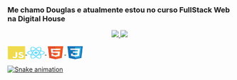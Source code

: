 ### Me chamo Douglas e atualmente estou no curso FullStack Web na Digital House

<div align="center">
  <a href="https://github.com/douglasdecarvalho">
  <img height="180em" src="https://github-readme-stats.vercel.app/api?username=douglasdecarvalho&show_icons=true&theme=tokyonight&include_all_commits=true&count_private=true"/>
  <img height="180em" src="https://github-readme-stats.vercel.app/api/top-langs/?username=douglasdecarvalho&layout=compact&langs_count=7&theme=tokyonight"/>
</div>
<div style="display: inline_block"><br>
  <img align="center" alt="Douglas-Js" height="30" width="40" src="https://raw.githubusercontent.com/devicons/devicon/master/icons/javascript/javascript-plain.svg">
  <img align="center" alt="Douglas-React" height="30" width="40" src="https://raw.githubusercontent.com/devicons/devicon/master/icons/react/react-original.svg">
  <img align="center" alt="Douglas-HTML" height="30" width="40" src="https://raw.githubusercontent.com/devicons/devicon/master/icons/html5/html5-original.svg">
  <img align="center" alt="Douglas-CSS" height="30" width="40" src="https://raw.githubusercontent.com/devicons/devicon/master/icons/css3/css3-original.svg">
  
  ![Snake animation](https://github.com/douglasdecarvalho/douglasdecarvalho/blob/output/github-contribution-grid-snake.svg)
  </div>
